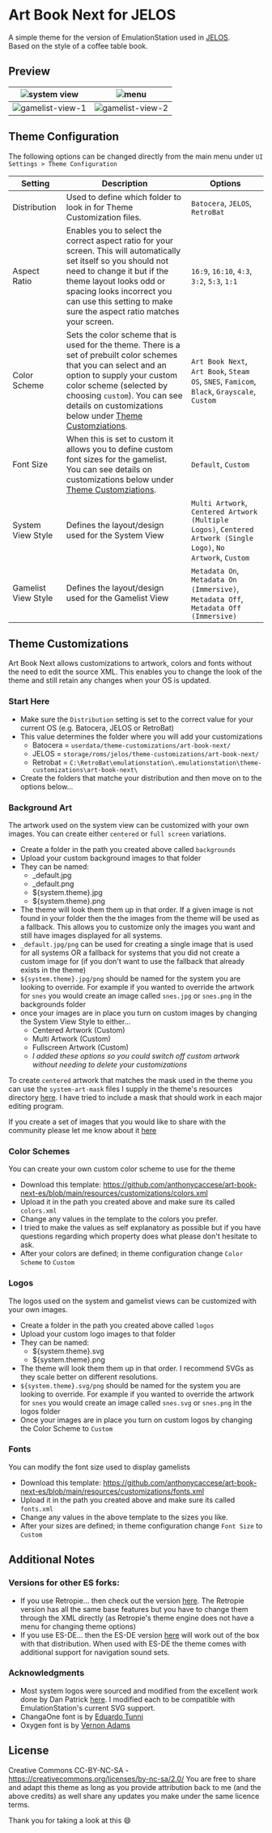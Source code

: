 # Art Book Next for JELOS
A simple theme for the version of EmulationStation used in [JELOS](https://www.jelos.org).  
Based on the style of a coffee table book.

## Preview
| ![system view](https://github.com/anthonycaccese/art-book-next-es/assets/1454947/c0252388-2268-444c-ae3d-07f15b87a98c) | ![menu](https://github.com/anthonycaccese/art-book-next-es/assets/1454947/39653703-f6e8-4940-98fc-66ce1c5af271) | 
| -- | -- |
| ![gamelist-view-1](https://github.com/anthonycaccese/art-book-next-es/assets/1454947/e8251f3c-f033-43ed-8b55-f3a93c28131a) | ![gamelist-view-2](https://github.com/anthonycaccese/art-book-next-es/assets/1454947/fadfba3e-54a4-48e2-a11c-39c52797dc56) |


## Theme Configuration

The following options can be changed directly from the main menu under `UI Settings > Theme Configuration`

| Setting | Description | Options |
| -- | -- | -- |
| Distribution | Used to define which folder to look in for Theme Customization files. | `Batocera`, `JELOS`, `RetroBat` | 
| Aspect Ratio | Enables you to select the correct aspect ratio for your screen.  This will automatically set itself so you should not need to change it but if the theme layout looks odd or spacing looks incorrect you can use this setting to make sure the aspect ratio matches your screen. | `16:9`, `16:10`, `4:3`, `3:2`, `5:3`, `1:1` |
| Color Scheme | Sets the color scheme that is used for the theme.  There is a set of prebuilt color schemes that you can select and an option to supply your custom color scheme (selected by choosing `custom`).  You can see details on customizations below under [Theme Customziations](#theme-customizations). | `Art Book Next`, `Art Book`, `Steam OS`, `SNES`, `Famicom`, `Black`, `Grayscale`, `Custom` |
| Font Size | When this is set to custom it allows you to define custom font sizes for the gamelist.  You can see details on customizations below under [Theme Customziations](#theme-customizations). | `Default`, `Custom` |
| System View Style | Defines the layout/design used for the System View | `Multi Artwork`, `Centered Artwork (Multiple Logos)`, `Centered Artwork (Single Logo)`, `No Artwork`, `Custom` | 
| Gamelist View Style | Defines the layout/design used for the Gamelist View | `Metadata On`, `Metadata On (Immersive)`, `Metadata Off`, `Metadata Off (Immersive)` | 

## Theme Customizations

Art Book Next allows customizations to artwork, colors and fonts without the need to edit the source XML.  This enables you to change the look of the theme and still retain any changes when your OS is updated.

### Start Here 
- Make sure the `Distribution` setting is set to the correct value for your current OS (e.g. Batocera, JELOS or RetroBat)
- This value determines the folder where you will add your customizations
    - Batocera = `userdata/theme-customizations/art-book-next/`
    - JELOS = `storage/roms/jelos/theme-customizations/art-book-next/`
    - Retrobat = `C:\RetroBat\emulationstation\.emulationstation\theme-customizations\art-book-next\`
- Create the folders that matche your distribution and then move on to the options below... 

### Background Art

The artwork used on the system view can be customized with your own images.  You can create either `centered` or `full screen` variations.

- Create a folder in the path you created above called `backgrounds`
- Upload your custom background images to that folder
- They can be named:
    - _default.jpg
    - _default.png
    - ${system.theme}.jpg
    - ${system.theme}.png
- The theme will look them them up in that order.  If a given image is not found in your folder then the the images from the theme will be used as a fallback.  This allows you to customize only the images you want and still have images displayed for all systems.
- `_default.jpg/png` can be used for creating a single image that is used for all systems OR a fallback for systems that you did not create a custom image for (if you don't want to use the fallback that already exists in the theme)
- `${system.theme}.jpg/png` should be named for the system you are looking to override.  For example if you wanted to override the artwork for `snes` you would create an image called `snes.jpg` or `snes.png` in the backgrounds folder
- once your images are in place you turn on custom images by changing the System View Style to either... 
    - Centered Artwork (Custom)
    - Multi Artwork (Custom)
    - Fullscreen Artwork (Custom)
    - *I added these options so you could switch off custom artwork without needing to delete your customizations*

To create `centered` artwork that matches the mask used in the theme you can use the `system-art-mask` files I supply in the theme's resources directory [here](https://github.com/anthonycaccese/art-book-next-es/tree/main/resources/customizations).  I have tried to include a mask that should work in each major editing program.

If you create a set of images that you would like to share with the community please let me know about it [here](https://retropie.org.uk/forum/topic/33010/theme-art-book-next) 

### Color Schemes

You can create your own custom color scheme to use for the theme

- Download this template: https://github.com/anthonycaccese/art-book-next-es/blob/main/resources/customizations/colors.xml
- Upload it in the path you created above and make sure its called `colors.xml`
- Change any values in the template to the colors you prefer.  
- I tried to make the values as self explanatory as possible but if you have questions regarding which property does what please don't hesitate to ask.
- After your colors are defined; in theme configuration change `Color Scheme` to `Custom`

### Logos

The logos used on the system and gamelist views can be customized with your own images.

- Create a folder in the path you created above called `logos`
- Upload your custom logo images to that folder
- They can be named:
    - ${system.theme}.svg
    - ${system.theme}.png
- The theme will look them them up in that order.  I recommend SVGs as they scale better on different resolutions.
- `${system.theme}.svg/png` should be named for the system you are looking to override.  For example if you wanted to override the artwork for `snes` you would create an image called `snes.svg` or `snes.png` in the logos folder
- Once your images are in place you turn on custom logos by changing the Color Scheme to `Custom`

### Fonts

You can modify the font size used to display gamelists

- Download this template: https://github.com/anthonycaccese/art-book-next-es/blob/main/resources/customizations/fonts.xml
- Upload it in the path you created above and make sure its called `fonts.xml`
- Change any values in the above template to the sizes you like. 
- After your sizes are defined; in theme configuration change `Font Size` to `Custom`

## **Additional Notes**

### Versions for other ES forks:
* If you use Retropie... then check out the version [here](https://github.com/anthonycaccese/art-book-next-retropie).  The Retropie version has all the same base features but you have to change them through the XML directly (as Retropie's theme engine does not have a menu for changing theme options)
* If you use ES-DE... then the ES-DE version [here](https://github.com/anthonycaccese/art-book-next-es-de) will work out of the box with that distribution.  When used with ES-DE the theme comes with additional support for navigation sound sets.

### **Acknowledgments**
* Most system logos were sourced and modified from the excellent work done by Dan Patrick [here](https://archive.org/details/console-logos-professionally-redrawn-plus-official-versions).  I modified each to be compatible with EmulationStation's current SVG support.
* ChangaOne font is by [Eduardo Tunni](https://www.fontsquirrel.com/fonts/changa)
* Oxygen font is by [Vernon Adams](https://www.fontsquirrel.com/fonts/oxygen)

## **License**
Creative Commons CC-BY-NC-SA - https://creativecommons.org/licenses/by-nc-sa/2.0/
You are free to share and adapt this theme as long as you provide attribution back to me (and the above credits) as well share any updates you make under the same licence terms.

Thank you for taking a look at this 😄
